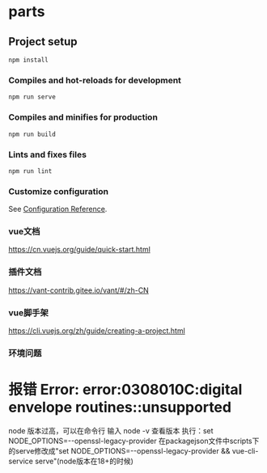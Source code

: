 # parts

## Project setup
```
npm install
```

### Compiles and hot-reloads for development
```
npm run serve
```

### Compiles and minifies for production
```
npm run build
```

### Lints and fixes files
```
npm run lint
```

### Customize configuration
See [Configuration Reference](https://cli.vuejs.org/config/).


### vue文档
https://cn.vuejs.org/guide/quick-start.html

### 插件文档
https://vant-contrib.gitee.io/vant/#/zh-CN

### vue脚手架
https://cli.vuejs.org/zh/guide/creating-a-project.html

### 环境问题
 # 报错 Error: error:0308010C:digital envelope routines::unsupported
node 版本过高，可以在命令行  输入 node -v 查看版本
执行：set NODE_OPTIONS=--openssl-legacy-provider
在packagejson文件中scripts下的serve修改成"set NODE_OPTIONS=--openssl-legacy-provider && vue-cli-service serve"(node版本在18+的时候)